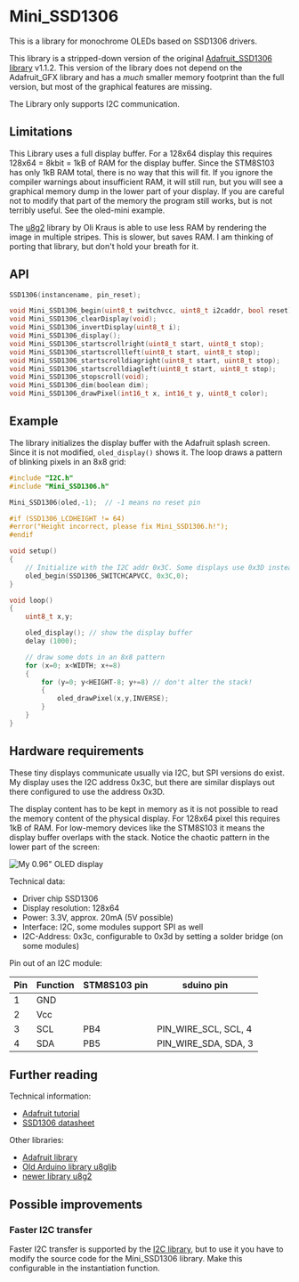 # Mini_SSD1306

This is a library for monochrome OLEDs based on SSD1306 drivers.

This library is a stripped-down version of the original
[Adafruit_SSD1306 library](https://github.com/adafruit/Adafruit_SSD1306)
v1.1.2.
This version of the library does not depend on the Adafruit_GFX library and
has a _much_ smaller memory footprint than the full version, but most of the
graphical features are missing.

The Library only supports I2C communication.


## Limitations

This Library uses a full display buffer. For a 128x64 display this requires
128x64 = 8kbit = 1kB of RAM for the display buffer. Since the STM8S103 has
only 1kB RAM total, there is no way that this will fit. If you ignore the
compiler warnings about insufficient RAM, it will still run, but you will
see a graphical memory dump in the lower part of your display. If you are
careful not to modify that part of the memory the program still works, but
is not terribly useful. See the oled-mini example.

The [u8g2](https://github.com/olikraus/u8g2/wiki) library by Oli Kraus is
able to use less RAM by rendering the image in multiple stripes. This is
slower, but saves RAM. I am thinking of porting that library, but don't hold
your breath for it.


## API

```c
SSD1306(instancename, pin_reset);

void Mini_SSD1306_begin(uint8_t switchvcc, uint8_t i2caddr, bool reset);
void Mini_SSD1306_clearDisplay(void);
void Mini_SSD1306_invertDisplay(uint8_t i);
void Mini_SSD1306_display();
void Mini_SSD1306_startscrollright(uint8_t start, uint8_t stop);
void Mini_SSD1306_startscrollleft(uint8_t start, uint8_t stop);
void Mini_SSD1306_startscrolldiagright(uint8_t start, uint8_t stop);
void Mini_SSD1306_startscrolldiagleft(uint8_t start, uint8_t stop);
void Mini_SSD1306_stopscroll(void);
void Mini_SSD1306_dim(boolean dim);
void Mini_SSD1306_drawPixel(int16_t x, int16_t y, uint8_t color);
```



## Example

The library initializes the display buffer with the Adafruit splash screen.
Since it is not modified, `oled_display()` shows it. The loop draws a
pattern of blinking pixels in an 8x8 grid:

```c
#include "I2C.h"
#include "Mini_SSD1306.h"

Mini_SSD1306(oled,-1);	// -1 means no reset pin

#if (SSD1306_LCDHEIGHT != 64)
#error("Height incorrect, please fix Mini_SSD1306.h!");
#endif

void setup()
{
	// Initialize with the I2C addr 0x3C. Some displays use 0x3D instead.
	oled_begin(SSD1306_SWITCHCAPVCC, 0x3C,0);
}

void loop()
{
	uint8_t x,y;

	oled_display();	// show the display buffer
	delay (1000);

	// draw some dots in an 8x8 pattern
	for (x=0; x<WIDTH; x+=8)
	{
		for (y=0; y<HEIGHT-8; y+=8)	// don't alter the stack!
		{
			oled_drawPixel(x,y,INVERSE);
		}
	}
}
```


## Hardware requirements

These tiny displays communicate usually via I2C, but SPI versions do exist.
My display uses the I2C address 0x3C, but there are similar displays out
there configured to use the address 0x3D.

The display content has to be kept in memory as it is not possible to read
the memory content of the physical display. For 128x64 pixel this requires
1kB of RAM. For low-memory devices like the STM8S103 it means the display
buffer overlaps with the stack. Notice the chaotic pattern in the lower part
of the screen:

![My 0.96" OLED display](oled-ssd1306.jpg)

Technical data:

  * Driver chip SSD1306
  * Display resolution: 128x64
  * Power: 3.3V, approx. 20mA (5V possible)
  * Interface: I2C, some modules support SPI as well
  * I2C-Address: 0x3c, configurable to 0x3d by setting a solder bridge (on
    some modules)

Pin out of an I2C module:

Pin	|Function|STM8S103 pin	|sduino pin
---	|-------|-------------	|----------
1	|GND	|		|
2	|Vcc	|		|
3	|SCL	|PB4		|PIN_WIRE_SCL, SCL, 4
4	|SDA	|PB5		|PIN_WIRE_SDA, SDA, 3


## Further reading

Technical information:

  * [Adafruit tutorial](https://learn.adafruit.com/monochrome-oled-breakouts)
  * [SSD1306 datasheet](https://www.adafruit.com/datasheets/SSD1306.pdf)

Other libraries:

  * [Adafruit library](https://github.com/adafruit/Adafruit_SSD1306)
  * [Old Arduino library u8glib](https://github.com/olikraus/u8glib)
  * [newer library u8g2](https://github.com/olikraus/u8g2)


## Possible improvements

### Faster I2C transfer

Faster I2C transfer is supported by the [I2C library](I2C.md), but to use
it you have to modify the source code for the Mini_SSD1306 library. Make
this configurable in the instantiation function.

